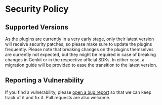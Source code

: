 # Security Policy

## Supported Versions

As the plugins are currently in a very early stage, only their latest version will
receive security patches, so please make sure to update the plugins frequently.
Please note that breaking changes on the plugins themselves are currently not expected,
but they might be required in case of breaking changes in Genkit or in the respective
official SDKs. In either case, a migration guide will be provided to ease the transition
to the latest version.

## Reporting a Vulnerability

If you find a vulnerability, please [open a bug report](https://github.com/TheFireCo/genkit-plugins/issues/new?labels=bug&template=bug_report.md)
so that we can keep track of it and fix it. Pull requests are also welcome.
